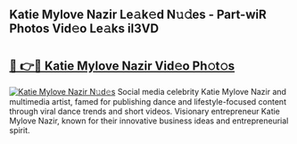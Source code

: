 ## Katie Mylove Nazir Le𝚊k𝚎d N𝚞𝚍es - Part-wiR Photos Vid𝚎o Le𝚊ks il3VD

# <h2><a href="http://fbbmm1m.evod.top/?m=Katie+Mylove+Nazir">🔗 👉🔴 Katie Mylove Nazir Vid𝚎o Ph𝚘t𝚘s</a></h2>

[![Katie Mylove Nazir N𝚞d𝚎s](https://i.imgur.com/8V9OHl7.gif)](http://fbbmm1m.evod.top/?m=Katie+Mylove+Nazir)
Social media celebrity Katie Mylove Nazir and multimedia artist, famed for publishing dance and lifestyle-focused content through viral dance trends and short videos. Visionary entrepreneur Katie Mylove Nazir, known for their innovative business ideas and entrepreneurial spirit. 
